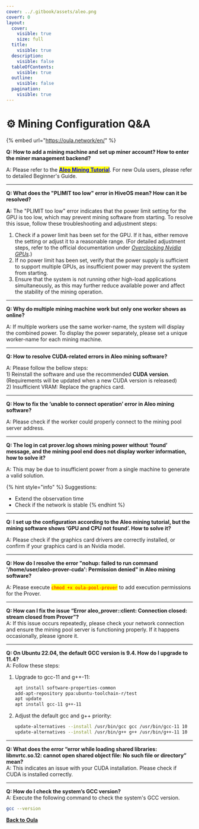 ```yaml
---
cover: ../.gitbook/assets/aleo.png
coverY: 0
layout:
  cover:
    visible: true
    size: full
  title:
    visible: true
  description:
    visible: false
  tableOfContents:
    visible: true
  outline:
    visible: false
  pagination:
    visible: true
---
```


# ⚙️ Mining Configuration Q\&A

{% embed url="https://oula.network/en/" %}

**Q: How to add a mining machine and set up miner account? How to enter the miner management backend?**

A: Please refer to the [<mark style="color:blue;">**Aleo Mining Tutorial**</mark>](../start-mining/aleo-linux.md). For new Oula users, please refer to detailed Beginner's Guide.

***

**Q: What does the "PLIMIT too low" error in HiveOS mean? How can it be resolved?**

**A:** The "PLIMIT too low" error indicates that the power limit setting for the GPU is too low, which may prevent mining software from starting. To resolve this issue, follow these troubleshooting and adjustment steps:

1. Check if a power limit has been set for the GPU. If it has, either remove the setting or adjust it to a reasonable range. (For detailed adjustment steps, refer to the official documentation under [_Overclocking Nvidia GPUs_](https://hiveon.com/knowledge-base/getting\_started/start\_oc/#creating-an-overclocking-template).)
2. If no power limit has been set, verify that the power supply is sufficient to support multiple GPUs, as insufficient power may prevent the system from starting.
3. Ensure that the system is not running other high-load applications simultaneously, as this may further reduce available power and affect the stability of the mining operation.

***

**Q: Why do multiple mining machine work but only one worker shows as online?**

A: If multiple workers use the same worker-name, the system will display the combined power. To display the power separately, please set a unique worker-name for each mining machine.

***

**Q: How to resolve CUDA-related errors in Aleo mining software?**

A: Please follow the bellow steps:\
1\)  Reinstall the software and use the recommended **CUDA version**. (Requirements will be updated when a new CUDA version is released)\
2\) Insufficient VRAM: Replace the graphics card.

***

**Q: How to fix the ‘unable to connect operation’ error in Aleo mining software?**

A: Please check if the worker could properly connect to the mining pool server address.

***

**Q: The log in cat prover.log shows mining power without ‘found’ message, and the mining pool end does not display worker information, how to solve it?**

A: This may be due to insufficient power from a single machine to generate a valid solution.

{% hint style="info" %}
Suggestions:

* Extend the observation time
* Check if the network is stable
{% endhint %}

***

**Q: I set up the configuration according to the Aleo mining tutorial, but the mining software shows ‘GPU and CPU not found’. How to solve it?**

A: Please check if the graphics card drivers are correctly installed, or confirm if your graphics card is an Nvidia model.

***

**Q: How do I resolve the error "nohup: failed to run command '/home/user/aleo-prover-cuda': Permission denied" in Aleo mining software?**

A: Please execute <mark style="color:red;">`chmod +x oula-pool-prover`</mark> to add execution permissions for the Prover.

***

**Q: How can I fix the issue “Error aleo\_prover::client: Connection closed: stream closed from Prover”?**\
A: If this issue occurs repeatedly, please check your network connection and ensure the mining pool server is functioning properly. If it happens occasionally, please ignore it.

***

**Q: On Ubuntu 22.04, the default GCC version is 9.4. How do I upgrade to 11.4?**\
A: Follow these steps:

1.  Upgrade to gcc-11 and g++-11:

    ```bash
    apt install software-properties-common
    add-apt-repository ppa:ubuntu-toolchain-r/test
    apt update
    apt install gcc-11 g++-11
    ```
2.  Adjust the default gcc and g++ priority:

    ```bash
    update-alternatives --install /usr/bin/gcc gcc /usr/bin/gcc-11 10
    update-alternatives --install /usr/bin/g++ g++ /usr/bin/g++-11 10
    ```

***

**Q: What does the error “error while loading shared libraries: libnvrtc.so.12: cannot open shared object file: No such file or directory” mean?**\
A: This indicates an issue with your CUDA installation. Please check if CUDA is installed correctly.

***

**Q: How do I check the system’s GCC version?**\
A: Execute the following command to check the system's GCC version.

```bash
gcc --version
```





[**Back to Oula**](https://oula.network/en/login)
